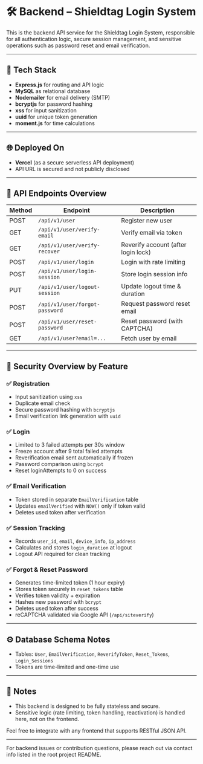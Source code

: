 # 🛠️ Backend – Shieldtag Login System

This is the backend API service for the Shieldtag Login System, responsible for all authentication logic, secure session management, and sensitive operations such as password reset and email verification.

---

## 🔧 Tech Stack

-   **Express.js** for routing and API logic
-   **MySQL** as relational database
-   **Nodemailer** for email delivery (SMTP)
-   **bcryptjs** for password hashing
-   **xss** for input sanitization
-   **uuid** for unique token generation
-   **moment.js** for time calculations

---

## 🌐 Deployed On

-   **Vercel** (as a secure serverless API deployment)
-   API URL is secured and not publicly disclosed

---

## 📌 API Endpoints Overview

| Method | Endpoint                       | Description                         |
| ------ | ------------------------------ | ----------------------------------- |
| POST   | `/api/v1/user`                 | Register new user                   |
| GET    | `/api/v1/user/verify-email`    | Verify email via token              |
| GET    | `/api/v1/user/verify-recover`  | Reverify account (after login lock) |
| POST   | `/api/v1/user/login`           | Login with rate limiting            |
| POST   | `/api/v1/user/login-session`   | Store login session info            |
| PUT    | `/api/v1/user/logout-session`  | Update logout time & duration       |
| POST   | `/api/v1/user/forgot-password` | Request password reset email        |
| POST   | `/api/v1/user/reset-password`  | Reset password (with CAPTCHA)       |
| GET    | `/api/v1/user?email=...`       | Fetch user by email                 |

---

## 🔐 Security Overview by Feature

### ✅ Registration

-   Input sanitization using `xss`
-   Duplicate email check
-   Secure password hashing with `bcryptjs`
-   Email verification link generation with `uuid`

### ✅ Login

-   Limited to 3 failed attempts per 30s window
-   Freeze account after 9 total failed attempts
-   Reverification email sent automatically if frozen
-   Password comparison using `bcrypt`
-   Reset loginAttempts to 0 on success

### ✅ Email Verification

-   Token stored in separate `EmailVerification` table
-   Updates `emailVerified` with `NOW()` only if token valid
-   Deletes used token after verification

### ✅ Session Tracking

-   Records `user_id`, `email`, `device_info`, `ip_address`
-   Calculates and stores `login_duration` at logout
-   Logout API required for clean tracking

### ✅ Forgot & Reset Password

-   Generates time-limited token (1 hour expiry)
-   Stores token securely in `reset_tokens` table
-   Verifies token validity + expiration
-   Hashes new password with `bcrypt`
-   Deletes used token after success
-   reCAPTCHA validated via Google API (`/api/siteverify`)

---

## ⚙️ Database Schema Notes

-   Tables: `User`, `EmailVerification`, `ReverifyToken`, `Reset_Tokens`, `Login_Sessions`
-   Tokens are time-limited and one-time use

---

## 📎 Notes

-   This backend is designed to be fully stateless and secure.
-   Sensitive logic (rate limiting, token handling, reactivation) is handled here, not on the frontend.

Feel free to integrate with any frontend that supports RESTful JSON API.

---

For backend issues or contribution questions, please reach out via contact info listed in the root project README.
